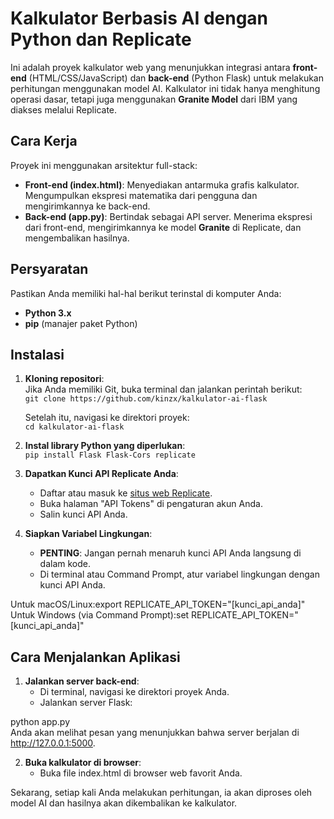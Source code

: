 # **Kalkulator Berbasis AI dengan Python dan Replicate**

Ini adalah proyek kalkulator web yang menunjukkan integrasi antara **front-end** (HTML/CSS/JavaScript) dan **back-end** (Python Flask) untuk melakukan perhitungan menggunakan model AI. Kalkulator ini tidak hanya menghitung operasi dasar, tetapi juga menggunakan **Granite Model** dari IBM yang diakses melalui Replicate.

## **Cara Kerja**

Proyek ini menggunakan arsitektur full-stack:

* **Front-end (index.html)**: Menyediakan antarmuka grafis kalkulator. Mengumpulkan ekspresi matematika dari pengguna dan mengirimkannya ke back-end.  
* **Back-end (app.py)**: Bertindak sebagai API server. Menerima ekspresi dari front-end, mengirimkannya ke model **Granite** di Replicate, dan mengembalikan hasilnya.

## **Persyaratan**

Pastikan Anda memiliki hal-hal berikut terinstal di komputer Anda:

* **Python 3.x**  
* **pip** (manajer paket Python)

## **Instalasi**

1. **Kloning repositori**:  
   Jika Anda memiliki Git, buka terminal dan jalankan perintah berikut:  
   ``git clone https://github.com/kinzx/kalkulator-ai-flask``

   Setelah itu, navigasi ke direktori proyek:  
   ``cd kalkulator-ai-flask``

2. **Instal library Python yang diperlukan**:  
   ``pip install Flask Flask-Cors replicate``

3. **Dapatkan Kunci API Replicate Anda**:  
   * Daftar atau masuk ke [situs web Replicate](https://replicate.com).  
   * Buka halaman "API Tokens" di pengaturan akun Anda.  
   * Salin kunci API Anda.  
4. **Siapkan Variabel Lingkungan**:  
   * **PENTING**: Jangan pernah menaruh kunci API Anda langsung di dalam kode.  
   * Di terminal atau Command Prompt, atur variabel lingkungan dengan kunci API Anda.

Untuk macOS/Linux:export REPLICATE\_API\_TOKEN="\[kunci\_api\_anda\]"  
Untuk Windows (via Command Prompt):set REPLICATE\_API\_TOKEN="\[kunci\_api\_anda\]"

## **Cara Menjalankan Aplikasi**

1. **Jalankan server back-end**:  
   * Di terminal, navigasi ke direktori proyek Anda.  
   * Jalankan server Flask:

python app.py  
Anda akan melihat pesan yang menunjukkan bahwa server berjalan di http://127.0.0.1:5000.

2. **Buka kalkulator di browser**:  
   * Buka file index.html di browser web favorit Anda.

Sekarang, setiap kali Anda melakukan perhitungan, ia akan diproses oleh model AI dan hasilnya akan dikembalikan ke kalkulator.